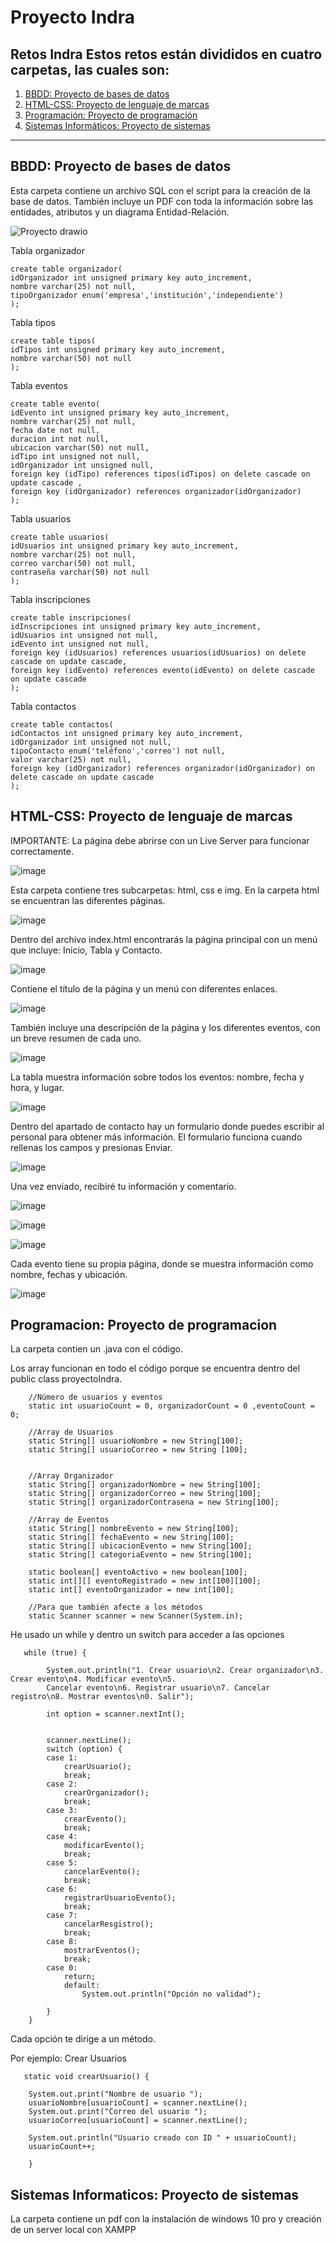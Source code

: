 # Proyecto Indra
Retos Indra
Estos retos están divididos en cuatro carpetas, las cuales son:
---

1. [BBDD: Proyecto de bases de datos](#bbdd-proyecto-de-bases-de-datos)  
2. [HTML-CSS: Proyecto de lenguaje de marcas](#html-css-proyecto-de-lenguaje-de-marcas)  
3. [Programación: Proyecto de programación](#programacion-proyecto-de-programacion)  
4. [Sistemas Informáticos: Proyecto de sistemas](#sistemas-informaticos-proyecto-de-sistemas)  

---    

## BBDD: Proyecto de bases de datos  

Esta carpeta contiene un archivo SQL con el script para la creación de la base de datos. También incluye un PDF 
con toda la información sobre las entidades, atributos y un diagrama Entidad-Relación.

   ![Proyecto drawio](https://github.com/user-attachments/assets/061f7f76-d7ee-4a07-8623-5368a1fdbfef)

Tabla organizador

	create table organizador(
	idOrganizador int unsigned primary key auto_increment,
	nombre varchar(25) not null,
	tipoOrganizador enum('empresa','institución','independiente')
	);
 Tabla tipos

 	create table tipos(
	idTipos int unsigned primary key auto_increment,
	nombre varchar(50) not null
	);
 Tabla eventos
 
	create table evento(
	idEvento int unsigned primary key auto_increment,
	nombre varchar(25) not null,
	fecha date not null,
	duracion int not null,
	ubicacion varchar(50) not null,
	idTipo int unsigned not null,
	idOrganizador int unsigned null,
	foreign key (idTipo) references tipos(idTipos) on delete cascade on update cascade ,
	foreign key (idOrganizador) references organizador(idOrganizador)
	);

 Tabla usuarios

 	create table usuarios(
	idUsuarios int unsigned primary key auto_increment,
	nombre varchar(25) not null,
	correo varchar(50) not null,
	contraseña varchar(50) not null
	);

 Tabla inscripciones

	create table inscripciones(
	idInscripciones int unsigned primary key auto_increment,
	idUsuarios int unsigned not null,
	idEvento int unsigned not null,
	foreign key (idUsuarios) references usuarios(idUsuarios) on delete cascade on update cascade,
	foreign key (idEvento) references evento(idEvento) on delete cascade on update cascade
	);
 Tabla contactos

 	create table contactos(
	idContactos int unsigned primary key auto_increment,
	idOrganizador int unsigned not null,
	tipoContacto enum('teléfono','correo') not null,
	valor varchar(25) not null,
	foreign key (idOrganizador) references organizador(idOrganizador) on delete cascade on update cascade
	);
 
## HTML-CSS: Proyecto de lenguaje de marcas  
   
IMPORTANTE: La página debe abrirse con un Live Server para funcionar correctamente.
   
![image](https://github.com/user-attachments/assets/3828a3de-d0f1-4c78-a72f-c8e666e3d8d1)

Esta carpeta contiene tres subcarpetas: html, css e img. En la carpeta html se encuentran las diferentes páginas.
   
![image](https://github.com/user-attachments/assets/c165ab12-ee46-48ef-a536-041212688566)

Dentro del archivo index.html encontrarás la página principal con un menú que incluye: Inicio, Tabla y Contacto.

![image](https://github.com/user-attachments/assets/45a4c6e8-5de5-41a2-86a9-aa8b086ea2fc)

Contiene el título de la página y un menú con diferentes enlaces.

![image](https://github.com/user-attachments/assets/760c61d4-df06-49d3-83bf-7dbcde6a61b9)

También incluye una descripción de la página y los diferentes eventos, con un breve resumen de cada uno.

![image](https://github.com/user-attachments/assets/1d04927d-1d31-4d95-a558-0069d5c24175)

La tabla muestra información sobre todos los eventos: nombre, fecha y hora, y lugar.
   
![image](https://github.com/user-attachments/assets/748bb54b-48ff-4c6d-9c8a-bdf564ba3f4c)

Dentro del apartado de contacto hay un formulario donde puedes escribir al personal para obtener más información.
El formulario funciona cuando rellenas los campos y presionas Enviar.

![image](https://github.com/user-attachments/assets/b218477a-8640-41f3-b88a-c307980df86b)

Una vez enviado, recibiré tu información y comentario.

![image](https://github.com/user-attachments/assets/42cd9901-f8f8-47cb-ae9b-fb7b7f7b588b)

![image](https://github.com/user-attachments/assets/7fdeff4b-cba5-439e-84d6-340164e5e48a)

![image](https://github.com/user-attachments/assets/a4ac0669-9f1a-47b5-b811-d48bb9aefce4)

Cada evento tiene su propia página, donde se muestra información como nombre, fechas y ubicación.
   
![image](https://github.com/user-attachments/assets/08580c4e-a04a-404d-b940-9ba1bc54f30c)

## Programacion: Proyecto de programacion  

La carpeta contien un .java con el código.
   	
Los array funcionan en todo el código porque se encuentra dentro del public class proyectoIndra.

   		//Número de usuarios y eventos
		static int usuarioCount = 0, organizadorCount = 0 ,eventoCount = 0;
		
		//Array de Usuarios
		static String[] usuarioNombre = new String[100];
		static String[] usuarioCorreo = new String [100];
		
		
		//Array Organizador
		static String[] organizadorNombre = new String[100];
		static String[] organizadorCorreo = new String[100];
		static String[] organizadorContrasena = new String[100];
	 	
		//Array de Eventos
		static String[] nombreEvento = new String[100];
		static String[] fechaEvento = new String[100];
		static String[] ubicacionEvento = new String[100];
		static String[] categoriaEvento = new String[100];
		
	 	static boolean[] eventoActivo = new boolean[100];
	 	static int[][] eventoRegistrado = new int[100][100];
	 	static int[] eventoOrganizador = new int[100];
	 	
	 	//Para que también afecte a los métodos
		static Scanner scanner = new Scanner(System.in);

He usado un while y dentro un switch para acceder a las opciones 
         
       while (true) {
        	
            System.out.println("1. Crear usuario\n2. Crear organizador\n3. Crear evento\n4. Modificar evento\n5.     
            Cancelar evento\n6. Registrar usuario\n7. Cancelar registro\n8. Mostrar eventos\n0. Salir");
            
            int option = scanner.nextInt();
            
           
            scanner.nextLine();
            switch (option) {
            case 1:
				crearUsuario();
				break;
			case 2:
				crearOrganizador();
				break;
			case 3:
				crearEvento();
				break;
			case 4:
				modificarEvento();
				break;
			case 5:
				cancelarEvento();
				break;
			case 6:
				registrarUsuarioEvento();
				break;
			case 7:
				cancelarResgistro();
				break;
			case 8:
				mostrarEventos();
				break;
			case 0:
				return;
				default:
					System.out.println("Opción no validad");
			
            }
        }
   
Cada opción te dirige a un método.
   
Por ejemplo: Crear Usuarios

       static void crearUsuario() {
    	
        System.out.print("Nombre de usuario ");
        usuarioNombre[usuarioCount] = scanner.nextLine();
        System.out.print("Correo del usuario ");
        usuarioCorreo[usuarioCount] = scanner.nextLine();
        
        System.out.println("Usuario creado con ID " + usuarioCount);
        usuarioCount++;
        
    	}

## Sistemas Informaticos: Proyecto de sistemas  

La carpeta contiene un pdf con la instalación de windows 10 pro y creación de un server local con XAMPP

   
   






     
     
